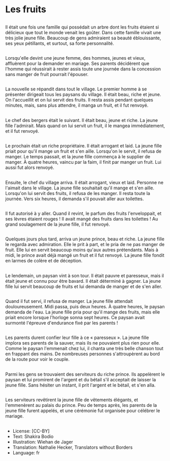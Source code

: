 # Les fruits

##
Il était une fois une famille qui
possédait un arbre dont les fruits
étaient si délicieux que tout le
monde venait les goûter.
Dans cette famille vivait une très
jolie jeune fille. Beaucoup de gens
admiraient sa beauté éblouissante,
ses yeux pétillants, et surtout, sa
forte personnalité.

##
Lorsqu'elle devint une jeune
femme, des hommes, jeunes et
vieux, affluèrent pour la demander
en mariage.
Ses parents décidèrent que
l'homme qui réussirait à rester assis
toute une journée dans la
concession sans manger de fruit
pourrait l'épouser.

##
La nouvelle se répandit dans tout le
village.
Le premier homme à se présenter
dirigeait tous les paysans du
village. Il était beau, riche et jeune.
On l'accueillit et on lui servit des
fruits.
Il resta assis pendant quelques
minutes, mais, sans plus attendre, il
manga un fruit, et il fut renvoyé.

##
Le chef des bergers était le suivant.
Il était beau, jeune et riche. La
jeune fille l'admirait. Mais quand on
lui servit un fruit, il le mangea
immédiatement, et il fut renvoyé.

##
Le prochain était un riche
propriétaire. Il était arrogant et laid.
La jeune fille priait pour qu'il mange
un fruit et s'en aille.
Lorsqu'on le servit, il refusa de
manger. Le temps passait, et la
jeune fille commença à le supplier
de manger. À quatre heures, vaincu
par la faim, il finit par manger un
fruit. Lui aussi fut alors renvoyé.

##
Ensuite, le chef du village arriva. Il était arrogant,
vieux et laid. Personne ne l'aimait dans le village. La
jeune fille souhaitait qu'il mange et s'en aille.
Lorsqu'on lui servit des fruits, il refusa de les manger.
Il resta toute la journée. Vers six heures, il demanda
s'il pouvait aller aux toilettes.

##
Il fut autorisé à y aller. Quand il revint, le parfum des
fruits l'enveloppait, et ses lèvres étaient rouges ! Il
avait mangé des fruits dans les toilettes ! Au grand
soulagement de la jeune fille, il fut renvoyé.

##
Quelques jours plus tard, arriva un
jeune prince, beau et riche. La
jeune fille le regarda avec
admiration.
Elle le prit à part, et le pria de ne
pas manger de fruit. Elle lui en
servit beaucoup moins qu'aux
autres prétendants.
Mais à midi, le prince avait déjà
mangé un fruit et il fut renvoyé. La
jeune fille fondit en larmes de
colère et de déception.

##
Le lendemain, un paysan vint à son tour. Il était pauvre et
paresseux, mais il était jeune et connu pour être bavard. Il était
déterminé à gagner. La jeune fille lui servit beaucoup de fruits et
lui demanda de manger et de s'en aller.

##
Quand il fut servi, il refusa de manger. La jeune fille attendait
douloureusement. Midi passa, puis deux heures. À quatre heures,
le paysan demanda de l'eau.
La jeune fille pria pour qu'il mange des fruits, mais elle priait
encore lorsque l'horloge sonna sept heures. Ce paysan avait
surmonté l'épreuve d'endurance fixé par les parents !

##
Les parents durent confier leur fille
à ce « paresseux ».
La jeune fille implora ses parents de
la sauver, mais ils ne pouvaient plus
rien pour elle.
Comme le paysan l'emmenait chez
lui, il chanta une très belle chanson
tout en frappant des mains. De
nombreuses personnes
s'attroupèrent au bord de la route
pour voir le couple.

##
Parmi les gens se trouvaient des
serviteurs du riche prince. Ils
appelèrent le paysan et lui
promirent de l'argent et du bétail
s'il acceptait de laisser la jeune fille.
Sans hésiter un instant, il prit
l'argent et le bétail, et s'en alla.

##
Les serviteurs revêtirent la jeune
fille de vêtements élégants, et
l'emmenèrent au palais du prince.
Peu de temps après, les parents de
la jeune fille furent appelés, et une
cérémonie fut organisée pour
célébrer le mariage.

##
* License: [CC-BY]
* Text: Shakira Bodio
* Illustration: Wiehan de Jager
* Translation: Nathalie Hecker, Translators without Borders
* Language: fr
